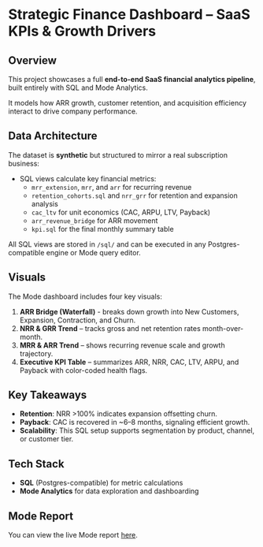 # Strategic Finance Dashboard – SaaS KPIs & Growth Drivers

## Overview
This project showcases a full **end-to-end SaaS financial analytics pipeline**, built entirely with SQL and Mode Analytics.

It models how ARR growth, customer retention, and acquisition efficiency interact to drive company performance.

## Data Architecture

The dataset is **synthetic** but structured to mirror a real subscription business:
* SQL views calculate key financial metrics:
   * `mrr_extension`, `mrr`, and `arr` for recurring revenue
   * `retention_cohorts.sql` and `nrr_grr` for retention and expansion analysis
   * `cac_ltv` for unit economics (CAC, ARPU, LTV, Payback)
   * `arr_revenue_bridge` for ARR movement
   * `kpi.sql` for the final monthly summary table

All SQL views are stored in `/sql/` and can be executed in any Postgres-compatible engine or Mode query editor.

## Visuals
The Mode dashboard includes four key visuals:
1. **ARR Bridge (Waterfall)** - breaks down growth into New Customers, Expansion, Contraction, and Churn.
2. **NRR & GRR Trend** – tracks gross and net retention rates month-over-month.
3. **MRR & ARR Trend** – shows recurring revenue scale and growth trajectory.
4. **Executive KPI Table** – summarizes ARR, NRR, CAC, LTV, ARPU, and Payback with color-coded health flags.

## Key Takeaways
* **Retention**: NRR >100% indicates expansion offsetting churn.
* **Payback**: CAC is recovered in ~6–8 months, signaling efficient growth.
* **Scalability**: This SQL setup supports segmentation by product, channel, or customer tier.

## Tech Stack
* **SQL** (Postgres-compatible) for metric calculations
* **Mode Analytics** for data exploration and dashboarding

## Mode Report
You can view the live Mode report [here](https://app.mode.com/castillo/reports/f3ca2fa40b7e/runs/9fb5a2df2acf).